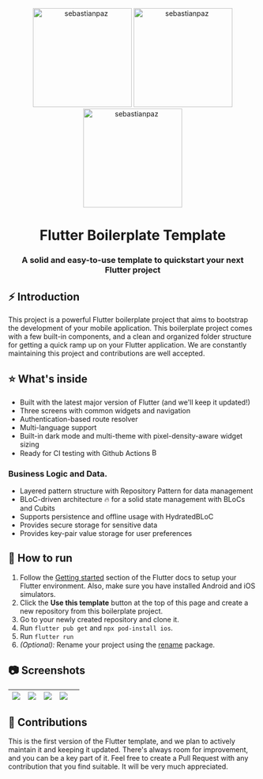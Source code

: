 <br>
<br>
<p align="center"> 

  <img src="https://media-exp1.licdn.com/dms/image/C4D0BAQEU4y571j_M9w/company-logo_200_200/0/1654631302030?e=2147483647&v=beta&t=BsvDC8hQex8mbeHd23So2Skx8p2Gu6EyUlDXFdoyBj0" alt="sebastianpaz" height="200" />
     <img src="https://codigoonclick.com/wp-content/uploads/2019/07/flutter-introducci%C3%B3n.jpg" alt="sebastianpaz" height="200" />
  <img src="https://media-exp1.licdn.com/dms/image/C4D0BAQEU4y571j_M9w/company-logo_200_200/0/1654631302030?e=2147483647&v=beta&t=BsvDC8hQex8mbeHd23So2Skx8p2Gu6EyUlDXFdoyBj0" alt="sebastianpaz" height="200" />
</p>


<h1 align="center">Flutter Boilerplate Template</h1>
<h3 align="center">A solid and easy-to-use template to quickstart your next Flutter project</h3>


## ⚡ Introduction
This project is a powerful Flutter boilerplate project that aims to bootstrap the development of your mobile application. This boilerplate project comes with a few built-in components, and a clean and organized folder structure for getting a quick ramp up on your Flutter application. We are constantly maintaining this project and contributions are well accepted.

## ⭐ What's inside
- Built with the latest major version of Flutter (and we'll keep it updated!)
- Three screens with common widgets and navigation
- Authentication-based route resolver
- Multi-language support
- Built-in dark mode and multi-theme with pixel-density-aware widget sizing
- Ready for CI testing with Github Actions
  <a href="https://github.com/moove-it/flutter-template/actions"><img height="15" src="https://github.com/moove-it/flutter-template/actions/workflows/tests.yml/badge.svg" alt="Build Status">
  </a> 
### Business Logic and Data.
- Layered pattern structure with Repository Pattern for data management
- BLoC-driven architecture 🔥 for a solid state management with BLoCs and Cubits
- Supports persistence and offline usage with HydratedBLoC
- Provides secure storage for sensitive data
- Provides key-pair value storage for user preferences

## 📲 How to run
1. Follow the [Getting started](https://docs.flutter.dev/get-started/install) section of the Flutter docs to setup your Flutter environment. Also, make sure you have installed Android and iOS simulators.
2. Click the **Use this template** button at the top of this page and create a new repository from this boilerplate project.
3. Go to your newly created repository and clone it.
4. Run `flutter pub get` and `npx pod-install ios`.
5. Run `flutter run`
6. _(Optional):_ Rename your project using the [rename](https://pub.dev/packages/rename) package.

## 📷 Screenshots
| ![]( https://sp-flutter-template.s3.amazonaws.com/1.png ) | ![]( https://sp-flutter-template.s3.amazonaws.com/2.png ) | ![]( https://sp-flutter-template.s3.amazonaws.com/3.png ) | ![]( https://sp-flutter-template.s3.amazonaws.com/4.png ) |   |
|-----------------------------------------------------------|-----------------------------------------------------------|-----------------------------------------------------------|-----------------------------------------------------------|---|

## 🚧 Contributions
This is the first version of the Flutter template, and we plan to actively maintain it and keeping it updated. There's always room for improvement, and you can be a key part of it. Feel free to create a Pull Request with any contribution that you find suitable. It will be very much appreciated.